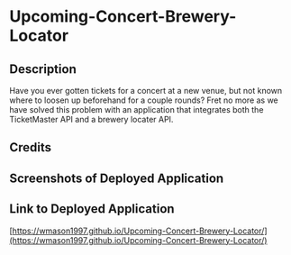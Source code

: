 # Upcoming-Concert-Brewery-Locator

## Description ##
Have you ever gotten tickets for a concert at a new venue, but not known where to loosen up beforehand for a couple rounds? Fret no more as we have solved this problem with an application that integrates both the TicketMaster API and a brewery locater API.


## Credits ##



## Screenshots of Deployed Application ##



## Link to Deployed Application ##
[https://wmason1997.github.io/Upcoming-Concert-Brewery-Locator/](https://wmason1997.github.io/Upcoming-Concert-Brewery-Locator/)


